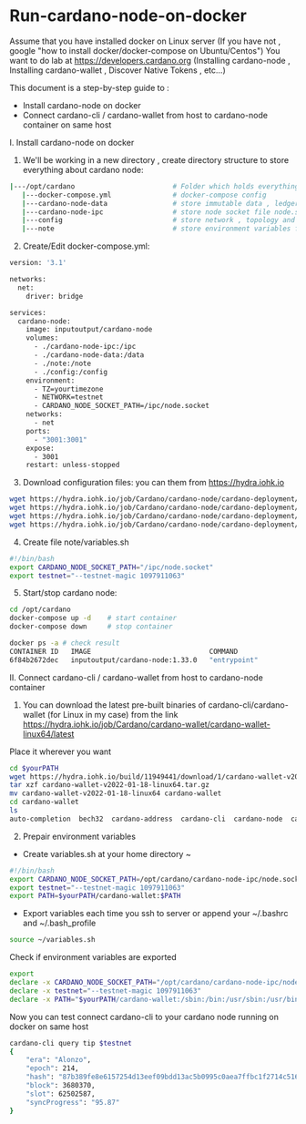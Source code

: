 # Run-cardano-node-on-docker
Assume that you have installed docker on Linux server (If you have not , google "how to install docker/docker-compose on Ubuntu/Centos")
You want to do lab at https://developers.cardano.org (Installing cardano-node , Installing cardano-wallet , Discover Native Tokens , etc...)

This document is a step-by-step guide to :
- Install cardano-node on docker
- Connect cardano-cli / cardano-wallet from host to cardano-node container on same host

I. Install cardano-node on docker
1. We'll be working in a new directory , create directory structure to store everything about cardano node:
```bash
|---/opt/cardano                        # Folder which holds everything
   |---docker-compose.yml               # docker-compose config
   |---cardano-node-data                # store immutable data , ledger , etc...
   |---cardano-node-ipc                 # store node socket file node.socket
   |---config                           # store network , topology and eras configs
   |---note                             # store environment variables file - for convinence later
```
2. Create/Edit docker-compose.yml:
```bash
version: '3.1'

networks:
  net:
    driver: bridge

services:
  cardano-node:
    image: inputoutput/cardano-node
    volumes:
      - ./cardano-node-ipc:/ipc
      - ./cardano-node-data:/data
      - ./note:/note
      - ./config:/config
    environment:
      - TZ=yourtimezone
      - NETWORK=testnet
      - CARDANO_NODE_SOCKET_PATH=/ipc/node.socket
    networks:
      - net
    ports:
      - "3001:3001"
    expose:
      - 3001
    restart: unless-stopped
```    
3. Download configuration files: you can them from https://hydra.iohk.io
```bash
wget https://hydra.iohk.io/job/Cardano/cardano-node/cardano-deployment/latest-finished/download/1/testnet-config.json
wget https://hydra.iohk.io/job/Cardano/cardano-node/cardano-deployment/latest-finished/download/1/testnet-shelley-genesis.json
wget https://hydra.iohk.io/job/Cardano/cardano-node/cardano-deployment/latest-finished/download/1/testnet-byron-genesis.json
wget https://hydra.iohk.io/job/Cardano/cardano-node/cardano-deployment/latest-finished/download/1/testnet-topology.json
```
4. Create file note/variables.sh
```bash
#!/bin/bash
export CARDANO_NODE_SOCKET_PATH="/ipc/node.socket"
export testnet="--testnet-magic 1097911063"
```
5. Start/stop cardano node:
```bash
cd /opt/cardano
docker-compose up -d    # start container
docker-compose down     # stop container

docker ps -a # check result
CONTAINER ID   IMAGE                             COMMAND                  CREATED        STATUS                 PORTS                                   NAMES
6f84b2672dec   inputoutput/cardano-node:1.33.0   "entrypoint"             2 days ago     Up 2 days              0.0.0.0:3001->3001/tcp                  cardano_cardano-node_1
```

II. Connect cardano-cli / cardano-wallet from host to cardano-node container
1. You can download the latest pre-built binaries of cardano-cli/cardano-wallet (for Linux in my case) from the link https://hydra.iohk.io/job/Cardano/cardano-wallet/cardano-wallet-linux64/latest

Place it wherever you want
```bash
cd $yourPATH
wget https://hydra.iohk.io/build/11949441/download/1/cardano-wallet-v2022-01-18-linux64.tar.gz
tar xzf cardano-wallet-v2022-01-18-linux64.tar.gz
mv cardano-wallet-v2022-01-18-linux64 cardano-wallet
cd cardano-wallet
ls
auto-completion  bech32  cardano-address  cardano-cli  cardano-node  cardano-wallet
```

2. Prepair environment variables
- Create variables.sh at your home directory ~
```bash
#!/bin/bash
export CARDANO_NODE_SOCKET_PATH=/opt/cardano/cardano-node-ipc/node.socket
export testnet="--testnet-magic 1097911063"
export PATH=$yourPATH/cardano-wallet:$PATH
```
- Export variables each time you ssh to server or append your ~/.bashrc and ~/.bash_profile
```bash
source ~/variables.sh
```

Check if environment variables are exported
```bash
export
declare -x CARDANO_NODE_SOCKET_PATH="/opt/cardano/cardano-node-ipc/node.socket"
declare -x testnet="--testnet-magic 1097911063"
declare -x PATH="$yourPATH/cardano-wallet:/sbin:/bin:/usr/sbin:/usr/bin"
```

Now you can test connect cardano-cli to your cardano node running on docker on same host
```bash
cardano-cli query tip $testnet
{
    "era": "Alonzo",
    "epoch": 214,
    "hash": "87b389fe8e6157254d13eef09bdd13ac5b0995c0aea7ffbc1f2714c516d34eb6",
    "block": 3680370,
    "slot": 62502587,
    "syncProgress": "95.87"
}
```
